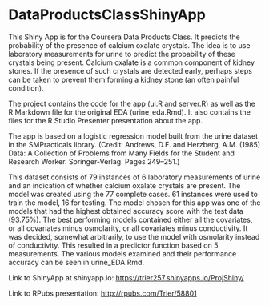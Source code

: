 # DataProductsClassShinyApp
This Shiny App is for the Coursera Data Products Class. It predicts the probability of the presence of calcium oxalate crystals.
The idea is to use laboratory measurements for urine to predict the probability of these crystals being present. Calcium oxalate
is a common component of kidney stones. If the presence of such crystals are detected early, perhaps steps can be taken to
prevent them forming a kidney stone (an often painful condition).

The project contains the code for the app (ui.R and server.R) as well as the R Markdown file for the
original EDA (urine_eda.Rmd). It also contains the files for the R Studio Presenter presentation about the app.

The app is based on a logistic regression model built from the urine dataset in the SMPracticals library. 
(Credit: Andrews, D.F. and Herzberg, A.M. (1985) Data: A Collection of Problems from Many Fields for
 the Student and Research Worker. Springer-Verlag. Pages 249–251.)

This dataset consists of 79 instances of 6 laboratory measurements of urine and an indication of whether 
calcium oxalate crystals are present. The model was created using the 77 complete cases. 61 instances were
used to train the model, 16 for testing. The model chosen for this app was one of the models that had the
highest obtained accuracy score with the test data (93.75%). The best performing models contained either all the
covariates, or all covariates minus osmolarity, or all covariates minus conductivity. It was decided,
somewhat arbitrarily, to use the model with osmolarity instead of conductivity. This resulted in a predictor function
based on 5 measurements. The various models examined and their performance accuracy can be seen in urine_EDA.Rmd.

Link to ShinyApp at shinyapp.io: https://trier257.shinyapps.io/ProjShiny/

Link to RPubs presentation: http://rpubs.com/Trier/58801
